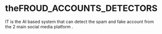 # theFROUD_ACCOUNTS_DETECTORS
IT is the AI based system that can detect the spam and fake account from the  2 main social media platform .
